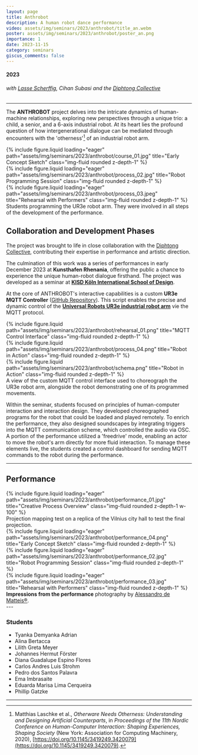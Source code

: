```yaml
---
layout: page
title: Anthrobot
description: A human robot dance performance
video: assets/img/seminars/2023/anthrobot/title_an.webm
poster: assets/img/seminars/2023/anthrobot/poster_an.png
importance: 1
date: 2023-11-15
category: seminars
giscus_comments: false
---
```


#### 2023
###### with [Lasse Scherffig](http://lassescherffig.de/), Cihan Subasi and the [Diphtong Collective](https://diphthong.art/)


---


The **ANTHROBOT** project delves into the intricate dynamics of human-machine relationships, exploring new perspectives through a unique trio: a child, a senior, and a 6-axis industrial robot. At its heart lies the profound question of how intergenerational dialogue can be mediated through encounters with the 'otherness'[^otherware] of an industrial robot arm.



<div class="row">
    <div class="col-sm mt-3 mt-md-0">
        {% include figure.liquid loading="eager" path="assets/img/seminars/2023/anthrobot/course_01.jpg" title="Early Concept Sketch" class="img-fluid rounded z-depth-1" %}
    </div>
    <div class="col-sm mt-3 mt-md-0">
        {% include figure.liquid loading="eager" path="assets/img/seminars/2023/anthrobot/process_02.jpg" title="Robot Programming Session" class="img-fluid rounded z-depth-1" %}
    </div>
    <div class="col-sm mt-3 mt-md-0">
        {% include figure.liquid loading="eager" path="assets/img/seminars/2023/anthrobot/process_03.jpeg" title="Rehearsal with Performers" class="img-fluid rounded z-depth-1" %}
    </div>
</div>
<div class="caption">
    Students programming the UR3e robot arm. They were involved in all steps of the development of the performance.
</div>

## Collaboration and Development Phases

The project was brought to life in close collaboration with the [Diphtong Collective](https://diphthong.art/), contributing their expertise in performance and artistic direction.

The culmination of this work was a series of performances in early December 2023 at **Kunsthafen Rhenania**, offering the public a chance to experience the unique human-robot dialogue firsthand. The project was developed as a seminar at [**KISD Köln International School of Design**](https://kisd.de/).

At the core of ANTHROBOT's interactive capabilities is a custom **UR3e MQTT Controller** ([GitHub Repository](https://github.com/laurajul/ur3e_mqtt_controller)). This script enables the precise and dynamic control of the [**Universal Robots UR3e industrial robot arm**](https://www.universal-robots.com/products/ur3e/) vie the MQTT protocol.

<div class="row justify-content-sm-center">
    <div class="col-sm mt-3 mt-md-0">
        {% include figure.liquid path="assets/img/seminars/2023/anthrobot/rehearsal_01.png" title="MQTT Control Interface" class="img-fluid rounded z-depth-1" %}
    </div>
    <div class="col-sm mt-3 mt-md-0">
        {% include figure.liquid path="assets/img/seminars/2023/anthrobot/process_04.png" title="Robot in Action" class="img-fluid rounded z-depth-1" %}
    </div>
        <div class="col-sm mt-3 mt-md-0">
        {% include figure.liquid path="assets/img/seminars/2023/anthrobot/schema.png" title="Robot in Action" class="img-fluid rounded z-depth-1" %}
    </div>
</div>
<div class="caption">
    A view of the custom MQTT control interface used to choreograph the UR3e robot arm, alongside the robot demonstrating one of its programmed movements.
</div>

Within the seminar, students focused on principles of human-computer interaction and interaction design. They developed choreographed programs for the robot that could be loaded and played remotely. To enrich the performance, they also designed soundscapes by integrating triggers into the MQTT communication scheme, which controlled the audio via OSC. A portion of the performance utilized a 'freedrive' mode, enabling an actor to move the robot's arm directly for more fluid interaction. To manage these elements live, the students created a control dashboard for sending MQTT commands to the robot during the performance.

---

## Performance

<div class="mt-3">
  {% include figure.liquid 
     loading="eager" 
     path="assets/img/seminars/2023/anthrobot/performance_01.jpg" 
     title="Creative Process Overview" 
     class="img-fluid rounded z-depth-1 w-100" 
  %}
</div>
<div class="caption">
  Projection mapping test on a replica of the Vilnius city hall to test the final projection.
</div>

<div class="row">
    <div class="col-sm mt-3 mt-md-0">
        {% include figure.liquid loading="eager" path="assets/img/seminars/2023/anthrobot/performance_04.png" title="Early Concept Sketch" class="img-fluid rounded z-depth-1" %}
    </div>
    <div class="col-sm mt-3 mt-md-0">
        {% include figure.liquid loading="eager" path="assets/img/seminars/2023/anthrobot/performance_02.jpg" title="Robot Programming Session" class="img-fluid rounded z-depth-1" %}
    </div>
    <div class="col-sm mt-3 mt-md-0">
        {% include figure.liquid loading="eager" path="assets/img/seminars/2023/anthrobot/performance_03.jpg" title="Rehearsal with Performers" class="img-fluid rounded z-depth-1" %}
    </div>
</div>
<div class="caption">
  <strong>Impressions from the performance</strong> photography by
  <a href="http://www.alessandrodematteis.com/" target="_blank">Alessandro de Matteis&reg;</a>.
</div>
---


### Students

- Tyanka Demyanka Adrian
- Alina Bertacca
- Lilith Greta Meyer
- Johannes Hermut Förster
- Diana Guadalupe Espino Flores
- Carlos Andres Luis Strohm
- Pedro dos Santos Palavra
- Ema Imbrasaite
- Eduarda Marisa Lima Cerqueira
- Phillip Gatzke


---

[^otherware]: Matthias Laschke et al., *Otherware Needs Otherness: Understanding and Designing Artificial Counterparts*, in *Proceedings of the 11th Nordic Conference on Human-Computer Interaction: Shaping Experiences, Shaping Society* (New York: Association for Computing Machinery, 2020), [https://doi.org/10.1145/3419249.3420079](https://doi.org/10.1145/3419249.3420079).

